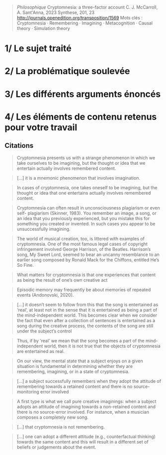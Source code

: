 > *Philosophique*
> Cryptomnesia: a three-factor account
> C. J. McCarroll, A. Sant'Anna, 2023
> Synthese, 201, 23
>  http://journals.openedition.org/transposition/1569
>  Mots clés : Cryptomnesia · Remembering · Imagining · Metacognition · Causal theory · Simulation theory

# 1/ Le sujet traité



# 2/ La problématique soulevée



# 3/ Les différents arguments énoncés



# 4/ Les éléments de contenu retenus pour votre travail

## Citations

> Cryptomnesia presents us with a strange phenomenon in which we take ourselves to be imagining, but the thought or idea that we entertain actually involves remembered content.

> [...] it is a mnemonic phenomenon that involves imagination.

> In cases of cryptomnesia, one takes oneself to be imagining, but the thought or idea that one entertains actually involves remembered content.

> Cryptomnesia can often result in unconsciousness plagiarism or even self- plagiarism (Skinner, 1983). You remember an image, a song, or an idea that you previously experienced, but you mistake this for something you created or invented. In such cases you appear to be unsuccessfully imagining.

> The world of musical creation, too, is littered with examples of cryptomnesia. One of the most famous legal cases of copyright infringement involved George Harrison, of the Beatles. Harrison’s song, My Sweet Lord, seemed to bear an uncanny resemblance to an earlier song composed by Ronald Mack for the Chiffons, entitled He’s So Fine.

> What matters for cryptomnesia is that one experiences that content as being the result of one’s own creative act

> Episodic memory may frequently be about memories of repeated events (Andonovski, 2020).

> [...] it doesn’t seem to follow from this that the song is entertained as ‘real’, at least not in the sense that it is entertained as being a part of the mind-independent world. This becomes clear when we consider the fact that even after a collection of sentences is entertained as a song during the creative process, the contents of the song are still under the subject’s control

> Thus, if by ‘real’ we mean that the song becomes a part of the mind-independent world, then it is not true that the objects of cryptomnesia are entertained as real.

> On our view, the mental state that a subject enjoys on a given situation is fundamental in determining whether they are remembering, imagining, or in a state of cryptomnesia.

> [...] a subject successfully remembers when they adopt the attitude of remembering towards a retained content and there is no source-monitoring error involved

> A first type is what we call pure creative imaginings: when a subject adopts an attitude of imagining towards a non-retained content and there is no source-error involved. For instance, when a musician composes a completely new song.

> [...] that cryptomnesia is not remembering.

> [...] one can adopt a different attitude (e.g., counterfactual thinking) towards the same content and this will result in a different set of beliefs or judgements about the event.

